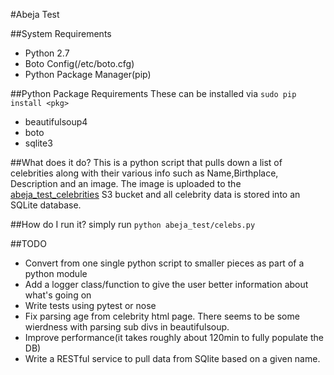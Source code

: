 #Abeja Test

##System Requirements
* Python 2.7
* Boto Config(/etc/boto.cfg)
* Python Package Manager(pip)

##Python Package Requirements
These can be installed via ```sudo pip install <pkg>```

* beautifulsoup4
* boto
* sqlite3

##What does it do?
This is a python script that pulls down a list of celebrities along with their various info such as Name,Birthplace, Description and an image. The image is uploaded to the [abeja_test_celebrities](https://s3.amazonaws.com/abeja_test_celebrities) S3 bucket and all celebrity data is stored into an SQLite database.

##How do I run it?
simply run ```python abeja_test/celebs.py```

##TODO
* Convert from one single python script to smaller pieces as part of a python module
* Add a logger class/function to give the user better information about what's going on
* Write tests using pytest or nose
* Fix parsing age from celebrity html page. There seems to be some wierdness with parsing sub divs in beautifulsoup.
* Improve performance(it takes roughly about 120min to fully populate the DB)
* Write a RESTful service to pull data from SQlite based on a given name.
